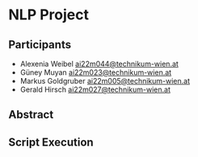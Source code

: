 # NLP Project
## Participants
- Alexenia Weibel ai22m044@technikum-wien.at
- Güney Muyan ai22m023@technikum-wien.at
- Markus Goldgruber ai22m005@technikum-wien.at
- Gerald Hirsch ai22m027@technikum-wien.at

## Abstract

## Script Execution